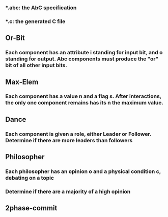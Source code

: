 ### *.abc: the AbC specification
### *.c: the generated C file

## Or-Bit

### Each component has an attribute i standing for input bit, and o standing for output. Abc components must produce the "or" bit of all other input bits.

## Max-Elem
### Each component has a value n and a flag s. After interactions, the only one component remains has its n the maximum value.

## Dance
### Each component is given a role, either Leader or Follower. Determine if there are more leaders than followers

## Philosopher
### Each philosopher has an opinion o and a physical condition c, debating on a topic
### Determine if there are a majority of a high opinion

## 2phase-commit
